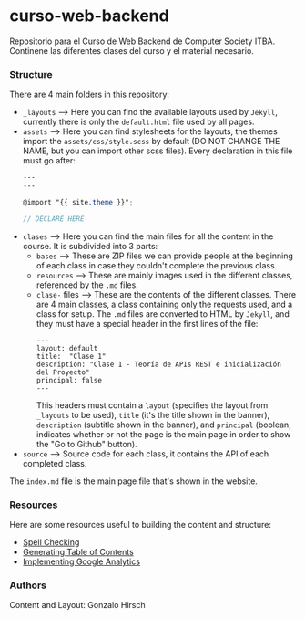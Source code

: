 # curso-web-backend
Repositorio para el Curso de Web Backend de Computer Society ITBA. Continene las diferentes clases del curso y el material necesario.

### Structure

There are 4 main folders in this repository:
- `_layouts` --> Here you can find the available layouts used by `Jekyll`, currently there is only the `default.html` file used by all pages.
- `assets` --> Here you can find stylesheets for the layouts, the themes import the `assets/css/style.scss` by default (DO NOT CHANGE THE NAME, but you can import other scss files). Every declaration in this file must go after:
    ```scss
    ---
    ---

    @import "{{ site.theme }}";

    // DECLARE HERE
    ```
- `clases` --> Here you can find the main files for all the content in the course. It is subdivided into 3 parts:
    + `bases` --> These are ZIP files we can provide people at the beginning of each class in case they couldn't complete the previous class.
    + `resources` --> These are mainly images used in the different classes, referenced by the `.md` files.
    + `clase-` files --> These are the contents of the different classes. There are 4 main classes, a class containing only the requests used, and a class for setup. The `.md` files are converted to HTML by `Jekyll`, and they must have a special header in the first lines of the file:
        ```
        ---
        layout: default
        title:  "Clase 1"
        description: "Clase 1 - Teoría de APIs REST e inicialización del Proyecto"
        principal: false
        ---
        ```
        This headers must contain a `layout` (specifies the layout from `_layouts` to be used), `title` (it's the title shown in the banner), `description` (subtitle shown in the banner), and `principal` (boolean, indicates whether or not the page is the main page in order to show the "Go to Github" button).
- `source` --> Source code for each class, it contains the API of each completed class.

The `index.md` file is the main page file that's shown in the website.

### Resources

Here are some resources useful to building the content and structure:
- [Spell Checking](https://languagetool.org/)
- [Generating Table of Contents](https://ecotrust-canada.github.io/markdown-toc/)
- [Implementing Google Analytics](https://github.com/dwyl/learn-google-analytics)

### Authors

Content and Layout: Gonzalo Hirsch
